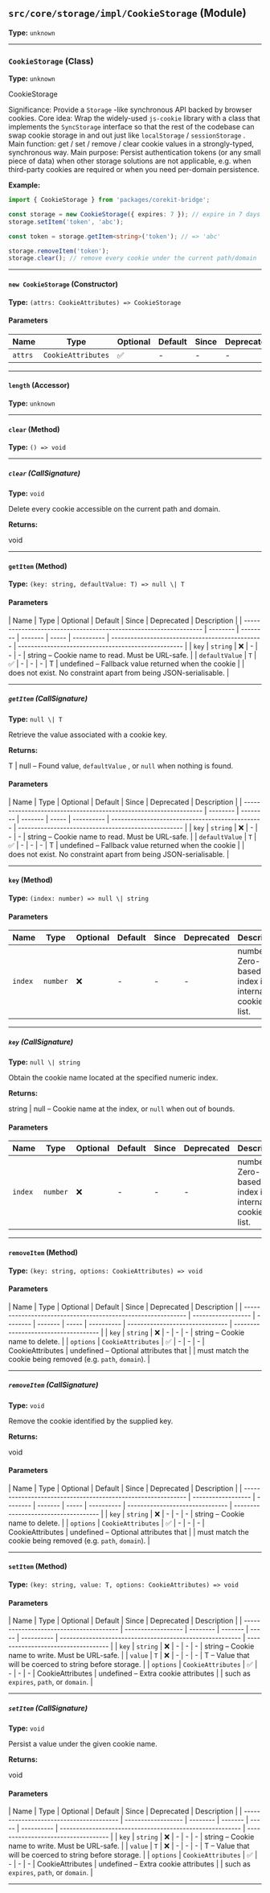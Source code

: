 ## `src/core/storage/impl/CookieStorage` (Module)

**Type:** `unknown`

---

### `CookieStorage` (Class)

**Type:** `unknown`

CookieStorage

Significance: Provide a
`Storage`
-like synchronous API backed by browser cookies.
Core idea: Wrap the widely-used
`js-cookie`
library with a class that implements
the
`SyncStorage`
interface so that the rest of the codebase can swap
cookie storage in and out just like
`localStorage`
/
`sessionStorage`
.
Main function: get / set / remove / clear cookie values in a strongly-typed, synchronous way.
Main purpose: Persist authentication tokens (or any small piece of data) when
other storage solutions are not applicable, e.g. when third-party
cookies are required or when you need per-domain persistence.

**Example:**

```typescript
import { CookieStorage } from 'packages/corekit-bridge';

const storage = new CookieStorage({ expires: 7 }); // expire in 7 days
storage.setItem('token', 'abc');

const token = storage.getItem<string>('token'); // => 'abc'

storage.removeItem('token');
storage.clear(); // remove every cookie under the current path/domain
```

---

#### `new CookieStorage` (Constructor)

**Type:** `(attrs: CookieAttributes) => CookieStorage`

#### Parameters

| Name    | Type               | Optional | Default | Since | Deprecated | Description |
| ------- | ------------------ | -------- | ------- | ----- | ---------- | ----------- |
| `attrs` | `CookieAttributes` | ✅       | -       | -     | -          |             |

---

#### `length` (Accessor)

**Type:** `unknown`

---

#### `clear` (Method)

**Type:** `() => void`

---

##### `clear` (CallSignature)

**Type:** `void`

Delete every cookie accessible on the current path and domain.

**Returns:**

void

---

#### `getItem` (Method)

**Type:** `(key: string, defaultValue: T) => null \| T`

#### Parameters

| Name                                                              | Type     | Optional | Default | Since | Deprecated | Description                                     |
| ----------------------------------------------------------------- | -------- | -------- | ------- | ----- | ---------- | ----------------------------------------------- | --------------------------------------------------- |
| `key`                                                             | `string` | ❌       | -       | -     | -          | string – Cookie name to read. Must be URL-safe. |
| `defaultValue`                                                    | `T`      | ✅       | -       | -     | -          | T                                               | undefined – Fallback value returned when the cookie |
| does not exist. No constraint apart from being JSON-serialisable. |

---

##### `getItem` (CallSignature)

**Type:** `null \| T`

Retrieve the value associated with a cookie key.

**Returns:**

T | null – Found value,
`defaultValue`
, or
`null`
when nothing is found.

#### Parameters

| Name                                                              | Type     | Optional | Default | Since | Deprecated | Description                                     |
| ----------------------------------------------------------------- | -------- | -------- | ------- | ----- | ---------- | ----------------------------------------------- | --------------------------------------------------- |
| `key`                                                             | `string` | ❌       | -       | -     | -          | string – Cookie name to read. Must be URL-safe. |
| `defaultValue`                                                    | `T`      | ✅       | -       | -     | -          | T                                               | undefined – Fallback value returned when the cookie |
| does not exist. No constraint apart from being JSON-serialisable. |

---

#### `key` (Method)

**Type:** `(index: number) => null \| string`

#### Parameters

| Name    | Type     | Optional | Default | Since | Deprecated | Description                                                |
| ------- | -------- | -------- | ------- | ----- | ---------- | ---------------------------------------------------------- |
| `index` | `number` | ❌       | -       | -     | -          | number – Zero-based index in the internal cookie key list. |

---

##### `key` (CallSignature)

**Type:** `null \| string`

Obtain the cookie name located at the specified numeric index.

**Returns:**

string | null – Cookie name at the index, or
`null`
when out of bounds.

#### Parameters

| Name    | Type     | Optional | Default | Since | Deprecated | Description                                                |
| ------- | -------- | -------- | ------- | ----- | ---------- | ---------------------------------------------------------- |
| `index` | `number` | ❌       | -       | -     | -          | number – Zero-based index in the internal cookie key list. |

---

#### `removeItem` (Method)

**Type:** `(key: string, options: CookieAttributes) => void`

#### Parameters

| Name                                                         | Type               | Optional | Default | Since | Deprecated | Description                     |
| ------------------------------------------------------------ | ------------------ | -------- | ------- | ----- | ---------- | ------------------------------- | ------------------------------------ |
| `key`                                                        | `string`           | ❌       | -       | -     | -          | string – Cookie name to delete. |
| `options`                                                    | `CookieAttributes` | ✅       | -       | -     | -          | CookieAttributes                | undefined – Optional attributes that |
| must match the cookie being removed (e.g. `path`, `domain`). |

---

##### `removeItem` (CallSignature)

**Type:** `void`

Remove the cookie identified by the supplied key.

**Returns:**

void

#### Parameters

| Name                                                         | Type               | Optional | Default | Since | Deprecated | Description                     |
| ------------------------------------------------------------ | ------------------ | -------- | ------- | ----- | ---------- | ------------------------------- | ------------------------------------ |
| `key`                                                        | `string`           | ❌       | -       | -     | -          | string – Cookie name to delete. |
| `options`                                                    | `CookieAttributes` | ✅       | -       | -     | -          | CookieAttributes                | undefined – Optional attributes that |
| must match the cookie being removed (e.g. `path`, `domain`). |

---

#### `setItem` (Method)

**Type:** `(key: string, value: T, options: CookieAttributes) => void`

#### Parameters

| Name                                    | Type               | Optional | Default | Since | Deprecated | Description                                              |
| --------------------------------------- | ------------------ | -------- | ------- | ----- | ---------- | -------------------------------------------------------- | ----------------------------------- |
| `key`                                   | `string`           | ❌       | -       | -     | -          | string – Cookie name to write. Must be URL-safe.         |
| `value`                                 | `T`                | ❌       | -       | -     | -          | T – Value that will be coerced to string before storage. |
| `options`                               | `CookieAttributes` | ✅       | -       | -     | -          | CookieAttributes                                         | undefined – Extra cookie attributes |
| such as `expires`, `path`, or `domain`. |

---

##### `setItem` (CallSignature)

**Type:** `void`

Persist a value under the given cookie name.

**Returns:**

void

#### Parameters

| Name                                    | Type               | Optional | Default | Since | Deprecated | Description                                              |
| --------------------------------------- | ------------------ | -------- | ------- | ----- | ---------- | -------------------------------------------------------- | ----------------------------------- |
| `key`                                   | `string`           | ❌       | -       | -     | -          | string – Cookie name to write. Must be URL-safe.         |
| `value`                                 | `T`                | ❌       | -       | -     | -          | T – Value that will be coerced to string before storage. |
| `options`                               | `CookieAttributes` | ✅       | -       | -     | -          | CookieAttributes                                         | undefined – Extra cookie attributes |
| such as `expires`, `path`, or `domain`. |

---
